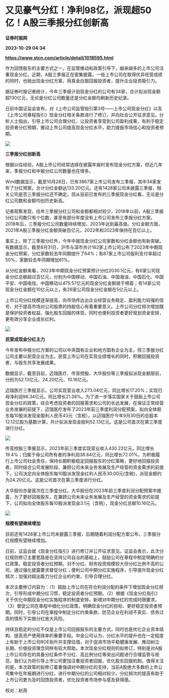 # 又见豪气分红！净利98亿，派现超50亿！A股三季报分红创新高
**证券时报网**

**2023-10-29 04:34**

**https://www.stcn.com/article/detail/1018595.html**

作为回馈股东的主要方式之一，在监管推动和政策引导下，越来越多的上市公司注重现金分红。近期，A股三季报正在密集披露，一些上市公司在取得优异经营成绩的同时，也抛出现金分红方案，用真金白银回报投资者，提升企业投资吸引力。

据证券时报记者统计，今年三季报计划现金分红的公司有34家，合计拟派现金额超130亿元，无论是分红公司数量还是分红金额均刷新历史纪录。

日前中国证监会宣布，对《上市公司监管指引第3号——上市公司现金分红》以及《上市公司章程指引》现金分红相关条款进行了修订，并向社会公开征求意见。分析人士指出，引导上市公司合理分红，让投资者享受到公司盈利成果，有利于稳定投资者分红预期，推动上市公司提高现金分红水平，助力提振市场信心和投资者预期。

![](https://stcn-main.oss-cn-shenzhen.aliyuncs.com/upload/wechat/20231029/YRdSz9epGVh9J6jlcMAryTC5zDu3bYL54JURECDHlx0ry2GArWbG9RaGNS4555xo24D8GFa0hxibicKicvOPzwZzQ.png)

**三季报分红创新高**

根据以往经验，A股上市公司经常选择在披露年报时发布现金分红方案，但近几年来，季报分红和中报分红公司数量也在增多。

Wind数据显示，截至10月28日，已有3867家上市公司发布三季报，其中34家发布了分红预案，合计分红金额达133.20亿元。还有1428家公司未披露三季报，相关公司是否三季报分红还不确定。但从目前已发布的三季报现金分红看，无论是分红公司数和金额均创历史新高。

记者观察发现，往年三季报分红公司和金额都相对较少，2018年以前，A股三季报分红公司数只有个位数，甚至有部分年度没有上市公司发布三季报分红方案。2018年后，三季报分红公司数量持续增加，2023年达到最高值。分红金额方面，2021年A股三季报分红金额突破百亿元，2022年和2023年保持在百亿以上。

事实上，除了三季报分红外，今年中报现金分红公司家数和分红金额也有新突破。有数据显示，截至8月31日，沪市与深市共计162家上市公司公布了2023年中期现金分红预案，分红家数较去年同期提升了64%；有87家上市公司股利支付率超过50%，家数较去年同期增加61%。

从分红金额来看，2023年中期现金分红预案预计分红2030.1亿元，有6家公司现金分红总额超过百亿元，分别为中国移动、中国石油、中国海油、中国石化、中国平安、中国电信。中国移动以475.57亿元的现金分红金额居于榜首；有14家公司现金分红金额在10亿元以上，有26家公司现金分红金额在5亿元以上。

上市公司分红规模逐渐提高，向市场传达出企业经营业务稳定、盈利能力较强的信号，对于提高市场对公司股票的持股信心有着重要意义。上市公司分红频次增加既是保护投资者权益、强化股东回报的体现，同时也便利投资者更好规划资金安排，更有效分享企业成长红利。

![](https://stcn-main.oss-cn-shenzhen.aliyuncs.com/upload/wechat/20231029/YRdSz9epGVh9J6jlcMAryTC5zDu3bYL54JURECDHlx0ry2GArWbG9RaGNS4555xo24D8GFa0hxibicKicvOPzwZzQ.png)

**民营成现金分红主力**

今年发布中报分红方案的公司以中央国有企业和地方国有企业为主，但三季报分红公司主要以民营企业为主。民营上市公司在实现业绩增长的同时，积极回报投资者，与股东共享发展成果。

数据显示，截至目前，迈瑞医疗、传音控股、大华股份等三季报拟派现金额居前，分别为52.13亿元、24.20亿元、10.16亿元。

迈瑞医疗三季报显示，公司实现营业收入273.04亿元，同比增长17.20%；实现归母净利润98.34亿元，同比增长21.38%。为了进一步落实国家关于鼓励上市公司现金分红的政策，综合考虑投资者的回报需求和公司的长远发展，在保证正常经营业务发展的前提下，迈瑞医疗发布了2023年前三季度利润分配预案，拟向全体股东每10股派发现金股利人民币43元（含税）。以迈瑞医疗今年9月30日的总股本12.12亿股为基数计算，共计拟派发现金股利52.13亿元。这是公司首次在第三季度进行分红。

![](https://stcn-main.oss-cn-shenzhen.aliyuncs.com/upload/wechat/20231029/YRdSz9epGViahuTgFXsZqEoIXPXpricxRHqZuicm8mwicuaStEIXDpUw4DcTbVnoRasuRzmW1NNmD5iahLAlrVgFaBg.png)

传音控股三季报显示，2023年前三季度实现营业收入430.22亿元，同比增长19.4%；归属于母公司所有者的净利润38.84亿元，同比增长72.01%。为积极履行上市公司社会责任，保持长期积极稳定回报股东的分红策略，更好地回报投资者，同时结合公司发展阶段、兼顾公司未来业务发展及生产经营的资金需求的前提下，公司决定向全体股东每10股派发现金红利人民币30.00元(含税)，派现金额约为24.20亿元。这是公司首次在第三季度进行分红。

大华股份亦是首次在三季度分红。大华股份在2023年前三季度利润分配预案中披露，为了更好回报股东，在兼顾公司未来业务发展及生产经营的资金需求的前提下，公司拟向全体股东每10股派发现金3.1元（含税），现金分红总额10.16亿元。‍

![](https://stcn-main.oss-cn-shenzhen.aliyuncs.com/upload/wechat/20231029/YRdSz9epGVh9J6jlcMAryTC5zDu3bYL54JURECDHlx0ry2GArWbG9RaGNS4555xo24D8GFa0hxibicKicvOPzwZzQ.png)

**规模有望继续增加**

目前还有1428家上市公司未披露三季报，后期随着利润分配方案公布，三季报分红规模有望继续增加。

日前，证监会就《现金分红指引》进行修订并公开征求意见。证监会表示，此次分红规则修订主要思路是在坚持公司自治的基础上，鼓励公司在章程中制定明确的分红政策，稳定投资者分红预期，对不分红、财务投资规模较大但分红比例不高的公司，通过强化披露要求督促分红；便利公司中期分红实施程序，引导提升现金分红频次；加强对超出能力分红企业的约束，引导合理分红。

本次主要修订内容为：（1）鼓励上市公司在符合利润分配的条件下增加现金分红频次，引导形成中期分红习惯，稳定投资者分红预期。（2）根据《现金分红指引》关于优化中期现金分红实施程序的制度安排，新增对中期分红的完成时限要求。（3）督促公司在章程中细化分红政策，明确现金分红的目标，更好稳定投资者预期。同时，引导公司在章程中制定分红约束条款，防范企业在利润不真实、债务过高的情形下实施分红放大风险。

持续且稳定的分红不仅是上市公司回报股东的主要方式，同时也是优化企业资本结构、提高资产使用效率的重要手段。中金公司认为，分红水平的提升也在一定程度上有助于上市公司ROE抬升并支撑估值，对于促进市场平稳健康发展、推动树立长期、价值投资理念同样有较大帮助。本次现金分红规则的拟修订，特别是对A股上市公司存在的具备分红条件不分红、高比例分红等突出问题进行合理监管与规范，我们认为将引导上市公司更加注重投资者回报，优化股东回报机制。值得关注的是，本次政策的拟修订着重强调对中期分红的支持，当前A股绝大多数的上市公司集中在年报期进行分红，进行中期分红的公司相对较少。分红频次的提高有助于上市公司更为及时回馈投资者，优化投资者市场参与感及获得感。

校对：赵燕